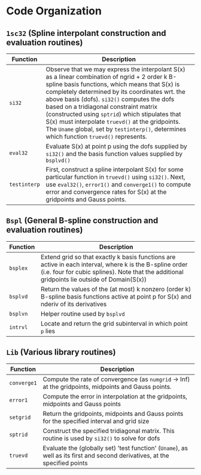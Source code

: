 # Code Organization

## `1sc32` (Spline interpolant construction and evaluation routines)
Function     | Description
-------------|------------
`si32`       | Observe that we may express the interpolant S(x) as a linear combination of ngrid + 2 order k B-spline basis functions, which means that S(x) is completely determined by its coordinates wrt. the above basis (dofs). `si32()` computes the dofs based on a tridiagonal constraint matrix (constructed using `sptrid`) which stipulates that S(x) must interpolate `truevd()` at the gridpoints. The `Uname` global, set by `testinterp()`, determines which function `truevd()` represents.
`eval32`     | Evaluate S(x) at point p using the dofs supplied by `si32()` and the basis function values supplied by `bsplvd()`
`testinterp` | First, construct a spline interpolant S(x) for some particular function in `truevd()` using `si32()`. Next, use `eval32()`, `error1()` and `converge1()` to compute error and convergence rates for S(x) at the gridpoints and Gauss points.

## `Bspl` (General B-spline construction and evaluation routines)
Function | Description
---------|------------
`bsplex` | Extend grid so that exactly k basis functions are active in each interval, where k is the B-spline order (i.e. four for cubic splines). Note that the additional gridpoints lie outside of Domain(S(x))
`bsplvd` | Return the values of the (at most) k nonzero (order k) B-spline basis functions active at point p for S(x) and nderiv of its derivatives
`bsplvn` | Helper routine used by `bsplvd`
`intrvl` | Locate and return the grid subinterval in which point `p` lies

## `Lib` (Various library routines)
Function    | Description
------------|------------
`converge1` | Compute the rate of convergence (as `numgrid` -> Inf) at the gridpoints, midpoints and Gauss points.
`error1`    | Compute the error in interpolation at the gridpoints, midpoints and Gauss points
`setgrid`   | Return the gridpoints, midpoints and Gauss points for the specified interval and grid size
`sptrid`    | Construct the specified tridiagonal matrix. This routine is used by `si32()` to solve for dofs
`truevd`    | Evaluate the (globally set) 'test function' (`Uname`), as well as its first and second derivatives, at the specified points
